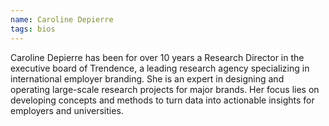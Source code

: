 ```yaml
---
name: Caroline Depierre 
tags: bios
---
```

Caroline Depierre has been for over 10 years a Research Director in the executive board of
Trendence, a leading research agency specializing in international employer branding. She is
an expert in designing and operating large-scale research projects for major brands. Her
focus lies on developing concepts and methods to turn data into actionable insights for
employers and universities.
